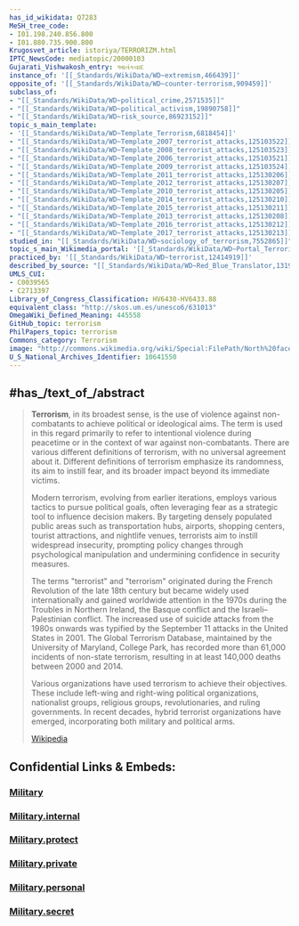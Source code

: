 ```yaml
---
has_id_wikidata: Q7283
MeSH_tree_code:
- I01.198.240.856.800
- I01.880.735.900.800
Krugosvet_article: istoriya/TERRORIZM.html
IPTC_NewsCode: mediatopic/20000103
Gujarati_Vishwakosh_entry: આતંકવાદ
instance_of: '[[_Standards/WikiData/WD~extremism,466439]]'
opposite_of: '[[_Standards/WikiData/WD~counter-terrorism,909459]]'
subclass_of:
- "[[_Standards/WikiData/WD~political_crime,2571535]]"
- "[[_Standards/WikiData/WD~political_activism,19890758]]"
- "[[_Standards/WikiData/WD~risk_source,86923152]]"
topic_s_main_template:
- '[[_Standards/WikiData/WD~Template_Terrorism,6818454]]'
- "[[_Standards/WikiData/WD~Template_2007_terrorist_attacks,125103522]]"
- "[[_Standards/WikiData/WD~Template_2008_terrorist_attacks,125103523]]"
- "[[_Standards/WikiData/WD~Template_2006_terrorist_attacks,125103521]]"
- "[[_Standards/WikiData/WD~Template_2009_terrorist_attacks,125103524]]"
- "[[_Standards/WikiData/WD~Template_2011_terrorist_attacks,125130206]]"
- "[[_Standards/WikiData/WD~Template_2012_terrorist_attacks,125130207]]"
- "[[_Standards/WikiData/WD~Template_2010_terrorist_attacks,125130205]]"
- "[[_Standards/WikiData/WD~Template_2014_terrorist_attacks,125130210]]"
- "[[_Standards/WikiData/WD~Template_2015_terrorist_attacks,125130211]]"
- "[[_Standards/WikiData/WD~Template_2013_terrorist_attacks,125130208]]"
- "[[_Standards/WikiData/WD~Template_2016_terrorist_attacks,125130212]]"
- "[[_Standards/WikiData/WD~Template_2017_terrorist_attacks,125130213]]"
studied_in: "[[_Standards/WikiData/WD~sociology_of_terrorism,7552865]]"
topic_s_main_Wikimedia_portal: '[[_Standards/WikiData/WD~Portal_Terrorism,11215268]]'
practiced_by: '[[_Standards/WikiData/WD~terrorist,12414919]]'
described_by_source: "[[_Standards/WikiData/WD~Red_Blue_Translator,131935072]]"
UMLS_CUI:
- C0039565
- C2713397
Library_of_Congress_Classification: HV6430-HV6433.88
equivalent_class: "http://skos.um.es/unesco6/631013"
OmegaWiki_Defined_Meaning: 445558
GitHub_topic: terrorism
PhilPapers_topic: terrorism
Commons_category: Terrorism
image: "http://commons.wikimedia.org/wiki/Special:FilePath/North%20face%20south%20tower%20after%20plane%20strike%209-11.jpg"
U_S_National_Archives_Identifier: 10641550
---
```


## #has_/text_of_/abstract 

> **Terrorism**, in its broadest sense, is the use of violence against non-combatants to achieve political or ideological aims. The term is used in this regard primarily to refer to intentional violence during peacetime or in the context of war against non-combatants. There are various different definitions of terrorism, with no universal agreement about it. Different definitions of terrorism emphasize its randomness, its aim to instill fear, and its broader impact beyond its immediate victims.
>
> Modern terrorism, evolving from earlier iterations, employs various tactics to pursue political goals, often leveraging fear as a strategic tool to influence decision makers. By targeting densely populated public areas such as transportation hubs, airports, shopping centers, tourist attractions, and nightlife venues, terrorists aim to instill widespread insecurity, prompting policy changes through psychological manipulation and undermining confidence in security measures.
>
> The terms "terrorist" and "terrorism" originated during the French Revolution of the late 18th century but became widely used internationally and gained worldwide attention in the 1970s during the Troubles in Northern Ireland, the Basque conflict and the Israeli–Palestinian conflict. The increased use of suicide attacks from the 1980s onwards was typified by the September 11 attacks in the United States in 2001. The Global Terrorism Database, maintained by the University of Maryland, College Park, has recorded more than 61,000 incidents of non-state terrorism, resulting in at least 140,000 deaths between 2000 and 2014.
>
> Various organizations have used terrorism to achieve their objectives. These include left-wing and right-wing political organizations, nationalist groups, religious groups, revolutionaries, and ruling governments. In recent decades, hybrid terrorist organizations have emerged, incorporating both military and political arms.
>
> [Wikipedia](https://en.wikipedia.org/wiki/Terrorism)



## Confidential Links & Embeds: 

### [Military](/_public/Military.md) 

### [Military.internal](/_internal/Military.internal.md) 

### [Military.protect](/_protect/Military.protect.md) 

### [Military.private](/_private/Military.private.md) 

### [Military.personal](/_personal/Military.personal.md) 

### [Military.secret](/_secret/Military.secret.md) 




